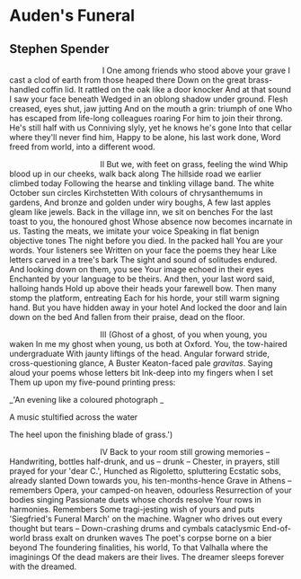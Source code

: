 # Auden's Funeral
## Stephen Spender
                                          I
One among friends who stood above your grave
I cast a clod of earth from those heaped there
Down on the great brass-handled coffin lid.
It rattled on the oak like a door knocker
And at that sound I saw your face beneath
Wedged in an oblong shadow under ground.
Flesh creased, eyes shut, jaw jutting
And on the mouth a grin: triumph of one
Who has escaped from life-long colleagues roaring
For him to join their throng. He's still half with us
Conniving slyly, yet he knows he's gone
Into that cellar where they'll never find him,
Happy to be alone, his last work done,
Word freed from world, into a different wood.



                                         II
But we, with feet on grass, feeling the wind
Whip blood up in our cheeks, walk back along
The hillside road we earlier climbed today
Following the hearse and tinkling village band.
The white October sun circles Kirchstetten
With colours of chrysanthemums in gardens,
And bronze and golden under wiry boughs,
A few last apples gleam like jewels.
Back in the village inn, we sit on benches
For the last toast to you, the honoured ghost
Whose absence now becomes incarnate in us.
Tasting the meats, we imitate your voice
Speaking in flat benign objective tones
The night before you died. In the packed hall
You are your words. Your listeners see
Written on your face the poems they hear
Like letters carved in a tree's bark
The sight and sound of solitudes endured.
And looking down on them, you see
Your image echoed in their eyes
Enchanted by your language to be theirs.
And then, your last word said, halloing hands
Hold up above their heads your farewell bow.
Then many stomp the platform, entreating
Each for his horde, your still warm signing hand.
But you have hidden away in your hotel
And locked the door and lain down on the bed
And fallen from their praise, dead on the floor.



                                         III
(Ghost of a ghost, of you when young, you waken
In me my ghost when young, us both at Oxford.
You, the tow-haired undergraduate
With jaunty liftings of the head.
Angular forward stride, cross-questioning glance,
A Buster Keaton-faced pale _gravitas_.
Saying aloud your poems whose letters bit
Ink-deep into my fingers when I set
Them up upon my five-pound printing press:

 _'An evening like a coloured photograph
_

A music stultified across the water

The heel upon the finishing blade of grass.')



                                         IV
Back to your room still growing memories –
Handwriting, bottles half-drunk, and us – drunk –
Chester, in prayers, still prayed for your 'dear C.',
Hunched as Rigoletto, spluttering
Ecstatic sobs, already slanted
Down towards you, his ten-months-hence
Grave in Athens – remembers
Opera, your camped-on heaven, odourless
Resurrection of your bodies singing
Passionate duets whose chords resolve
Your rows in harmonies. Remembers
Some tragi-jesting wish of yours and puts
'Siegfried's Funeral March' on the machine.
Wagner who drives out every thought but tears –
Down-crashing drums and cymbals cataclysmic
End-of-world brass exalt on drunken waves
The poet's corpse borne on a bier beyond
The foundering finalities, his world,
To that Valhalla where the imaginings
Of the dead makers are their lives.
The dreamer sleeps forever with the dreamed.